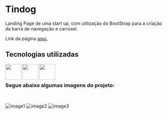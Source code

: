 <h1>Tindog</h1>

<p>Landing Page de uma start up, com utilização do BootStrap para a criação da barra de navegação e carrosel. </p>
<p>Link da página <a href="https://danieldosanjosveleda.github.io/tindog/">aqui.</a></p>

<h2>Tecnologias utilizadas</h2>

<img align="left" heigth="50" width="50" src="https://cdn.jsdelivr.net/gh/devicons/devicon/icons/html5/html5-original.svg" />
<img align="left" heigth="50" width="50" src="https://cdn.jsdelivr.net/gh/devicons/devicon/icons/css3/css3-original.svg" />
<img align="left" heigth="50" width="50" src="https://cdn.jsdelivr.net/gh/devicons/devicon/icons/bootstrap/bootstrap-original.svg" />
<br>
<br>
<h3>Segue abaixo algumas imagens do projeto:</h3>
<br>

![image1](https://user-images.githubusercontent.com/104016282/208300512-0f643911-ea04-4869-ad18-57ad725ef451.png)
![image2](https://user-images.githubusercontent.com/104016282/208300513-c481bc53-8a43-42db-b722-30ec3a6511bb.png)
![image3](https://user-images.githubusercontent.com/104016282/208300514-a43675e9-e4a3-4bc1-98c4-b2fd3a9faad6.png)

